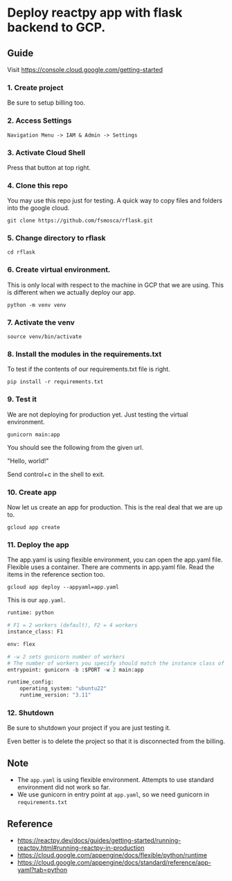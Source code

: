 # Deploy reactpy app with flask backend to GCP.

## Guide

Visit https://console.cloud.google.com/getting-started

### 1. Create project

Be sure to setup billing too.

### 2. Access Settings

```
Navigation Menu -> IAM & Admin -> Settings
```

### 3. Activate Cloud Shell

Press that button at top right.

### 4. Clone this repo

You may use this repo just for testing. A quick way to copy files and folders into the google cloud.

```
git clone https://github.com/fsmosca/rflask.git
```

### 5. Change directory to rflask

```
cd rflask
```

### 6. Create virtual environment.

This is only local with respect to the machine in GCP that we are using. This is different when we actually deploy our app.

```
python -m venv venv
```

### 7. Activate the venv

```
source venv/bin/activate
```

### 8. Install the modules in the requirements.txt

To test if the contents of our requirements.txt file is right.

```
pip install -r requirements.txt
```

### 9. Test it

We are not deploying for production yet. Just testing the virtual environment.

```
gunicorn main:app
```

You should see the following from the given url.

"Hello, world!"

Send control+c in the shell to exit.

### 10. Create app

Now let us create an app for production. This is the real deal that we are up to.

```
gcloud app create
```

### 11. Deploy the app

The app.yaml is using flexible environment, you can open the app.yaml file. Flexible uses a container. There are comments in app.yaml file. Read the items in the reference section too.

```
gcloud app deploy --appyaml=app.yaml
```

This is our `app.yaml`.

```python
runtime: python

# F1 = 2 workers (default), F2 = 4 workers
instance_class: F1

env: flex

# -w 2 sets gunicorn number of workers
# The number of workers you specify should match the instance class of your App Engine app:
entrypoint: gunicorn -b :$PORT -w 2 main:app

runtime_config:
    operating_system: "ubuntu22"
    runtime_version: "3.11"
```

### 12. Shutdown

Be sure to shutdown your project if you are just testing it.

Even better is to delete the project so that it is disconnected from the billing.

## Note

* The `app.yaml` is using flexible environment. Attempts to use standard environment did not work so far.
* We use gunicorn in entry point at `app.yaml`, so we need gunicorn in `requirements.txt`

## Reference

* https://reactpy.dev/docs/guides/getting-started/running-reactpy.html#running-reactpy-in-production
* https://cloud.google.com/appengine/docs/flexible/python/runtime
* https://cloud.google.com/appengine/docs/standard/reference/app-yaml?tab=python
